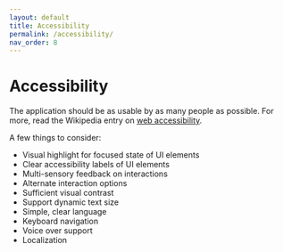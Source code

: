```yaml
---
layout: default
title: Accessibility
permalink: /accessibility/
nav_order: 8
---
```


# Accessibility

The application should be as usable by as many people as possible. For more, read the Wikipedia entry on [web accessibility](https://en.wikipedia.org/wiki/Web_accessibility).

A few things to consider:

- Visual highlight for focused state of UI elements
- Clear accessibility labels of UI elements
- Multi-sensory feedback on interactions
- Alternate interaction options
- Sufficient visual contrast
- Support dynamic text size
- Simple, clear language
- Keyboard navigation
- Voice over support
- Localization